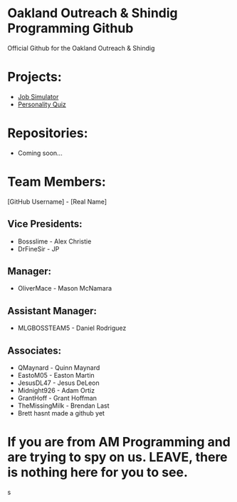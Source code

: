 # Oakland Outreach & Shindig Programming Github
Official Github for the Oakland Outreach & Shindig

# Projects:
* [Job Simulator](https://github.com/orgs/Oakland-Outreach-Shindig/projects/2)
* [Personality Quiz](https://github.com/orgs/Oakland-Outreach-Shindig/projects/1)

# Repositories:
* Coming soon...

# Team Members:
[GitHub Username] - [Real Name]

## Vice Presidents:
* Bossslime - Alex Christie
* DrFineSir - JP

## Manager:
* OliverMace - Mason McNamara

## Assistant Manager:
* MLGBOSSTEAM5 - Daniel Rodriguez

## Associates:
* QMaynard - Quinn Maynard
* EastoM05 - Easton Martin
* JesusDL47 - Jesus DeLeon
* Midnight926 - Adam Ortiz
* GrantHoff - Grant Hoffman
* TheMissingMilk - Brendan Last
* Brett hasnt made a github yet

# If you are from AM Programming and are trying to spy on us. LEAVE, there is nothing here for you to see.
s
